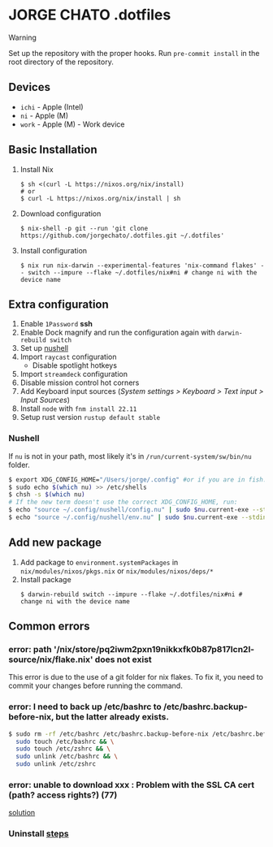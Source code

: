 # JORGE CHATO .dotfiles

> [!WARNING]
> Set up the repository with the proper hooks. Run `pre-commit install` in the root directory of the repository.

## Devices

- `ichi` - Apple (Intel)
- `ni` - Apple (M)
- `work` - Apple (M) - Work device

## Basic Installation

1. Install Nix
    ```shell
    $ sh <(curl -L https://nixos.org/nix/install)
    # or
    $ curl -L https://nixos.org/nix/install | sh
    ```
2. Download configuration
    ```shell
    $ nix-shell -p git --run 'git clone https://github.com/jorgechato/.dotfiles.git ~/.dotfiles'
    ```
3. Install configuration
    ```shell
    $ nix run nix-darwin --experimental-features 'nix-command flakes' -- switch --impure --flake ~/.dotfiles/nix#ni # change ni with the device name
    ```

## Extra configuration

1. Enable `1Password` **ssh**
2. Enable Dock magnify and run the configuration again with `darwin-rebuild switch`
3. Set up [nushell](#nushell)
4. Import `raycast` configuration
    - Disable spotlight hotkeys
5. Import `streamdeck` configuration
6. Disable mission control hot corners
7. Add Keyboard input sources (*System settings > Keyboard > Text input > Input Sources*)
8. Install `node` with `fnm install 22.11`
9. Setup rust version `rustup default stable`

### Nushell

If `nu` is not in your path, most likely it's in `/run/current-system/sw/bin/nu` folder.

```sh
$ export XDG_CONFIG_HOME="/Users/jorge/.config" #or if you are in fish: $ set XDG_CONFIG_HOME "/Users/jorge/.config"
$ sudo echo $(which nu) >> /etc/shells
$ chsh -s $(which nu)
# If the new term doesn't use the correct XDG_CONFIG_HOME, run:
$ echo "source ~/.config/nushell/config.nu" | sudo $nu.current-exe --stdin -c "save -f $nu.config-path"
$ echo "source ~/.config/nushell/env.nu" | sudo $nu.current-exe --stdin -c "save -f $nu.env-path"
```

## Add new package

1. Add package to `environment.systemPackages` in `nix/modules/nixos/pkgs.nix` or `nix/modules/nixos/deps/*`
2. Install package
    ```shell
    $ darwin-rebuild switch --impure --flake ~/.dotfiles/nix#ni # change ni with the device name
    ```

## Common errors

### error: path '/nix/store/pq2iwm2pxn19nikkxfk0b87p817lcn2l-source/nix/flake.nix' does not exist

This error is due to the use of a git folder for nix flakes. To fix it, you need to commit your changes before running the command.

### error: I need to back up /etc/bashrc to /etc/bashrc.backup-before-nix, but the latter already exists.

```bash
$ sudo rm -rf /etc/bashrc /etc/bashrc.backup-before-nix /etc/bashrc.before-nix-darwin /etc/bash.bashrc.backup-before-nix /etc/zshrc /etc/zshrc.backup-before-nix && \
  sudo touch /etc/bashrc && \
  sudo touch /etc/zshrc && \
  sudo unlink /etc/bashrc && \
  sudo unlink /etc/zshrc
```

### error: unable to download xxx : Problem with the SSL CA cert (path? access rights?) (77)

[solution](https://github.com/NixOS/nix/issues/3261)

### Uninstall [steps](https://github.com/NixOS/nix/blob/master/doc/manual/source/installation/uninstall.md)
